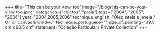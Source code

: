 +++
title="This can be your view, too"
image="/blog/this-can-be-your-view-too.jpeg"
categories=["objetos", "praia"]
tags=["2004", "2005", "2006"]
year="2004,2005,2006"
technique_english="Óleo s/tela e janela / Oil on canvas & window"
technique_portuguese=""
size_of_painting="38.5 cm x 60.5 cm"
statement="Coleção Particular / Private Collection"
+++
